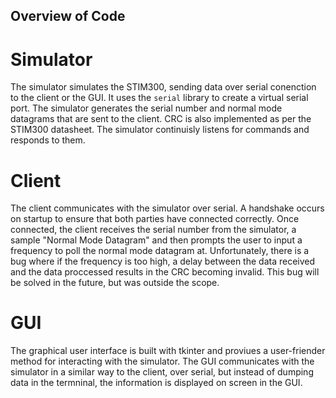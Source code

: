 ## Overview of Code

# Simulator

The simulator simulates the STIM300, sending data over serial conenction to the client or the GUI.
It uses the `serial` library to create a virtual serial port.
The simulator generates the serial number and normal mode datagrams that are sent to the client.
CRC is also implemented as per the STIM300 datasheet.
The simulator continuisly listens for commands and responds to them.

# Client
The client communicates with the simulator over serial. A handshake occurs on startup to ensure that both parties have connected correctly.
Once connected, the client receives the serial number from the simulator, a sample "Normal Mode Datagram" and then prompts the user to input a frequency to poll the normal mode datagram at. Unfortunately, there is a bug where if the frequency is too high, a delay between the data received and the data proccessed results in the CRC becoming invalid. This bug will be solved in the future, but was outside the scope.

# GUI
The graphical user interface is built with tkinter and proviues a user-friender method for interacting with the simulator.
The GUI communicates with the simulator in a similar way to the client, over serial, but instead of dumping data in the termninal, the information is displayed on screen in the GUI.